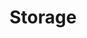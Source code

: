 ---
title: "Storage"
description: "Learn how to manage storage in Kubernetes, including persistent volumes and storage classes."
cardImage: "/images/learning-path/kubernetes-icon.svg"
weight: 3
---
